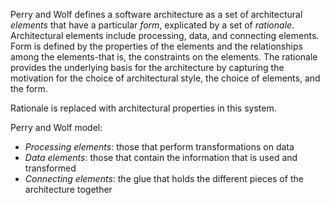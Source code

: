 
Perry and Wolf defines a software architecture as a set of architectural *elements* that have a particular *form*, explicated by a set of *rationale*.
Architectural elements include processing, data, and connecting elements.
Form is defined by the properties of the elements and the relationships among the elements-that is, the constraints on the elements.
The rationale provides the underlying basis for the architecture by capturing the motivation for the choice of architectural style, the choice of elements, and the form.

Rationale is replaced with architectural properties in this system.

Perry and Wolf model:
- *Processing elements*: those that perform transformations on data
- *Data elements*: those that contain the information that is used and transformed
- *Connecting elements*: the glue that holds the different pieces of the architecture together
